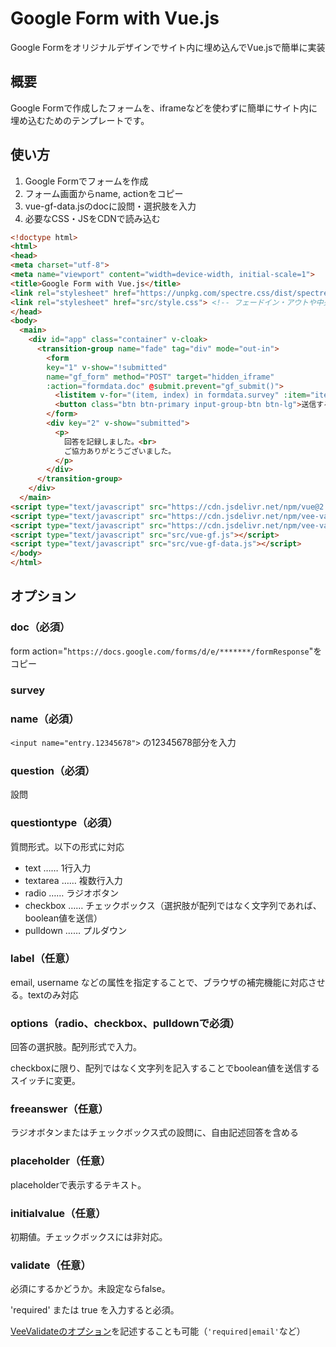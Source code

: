 # Google Form with Vue.js

Google Formをオリジナルデザインでサイト内に埋め込んでVue.jsで簡単に実装

## 概要

Google Formで作成したフォームを、iframeなどを使わずに簡単にサイト内に埋め込むためのテンプレートです。

## 使い方

1. Google Formでフォームを作成
1. フォーム画面からname, actionをコピー
1. vue-gf-data.jsのdocに設問・選択肢を入力
1. 必要なCSS・JSをCDNで読み込む

```html
<!doctype html>
<html>
<head>
<meta charset="utf-8">
<meta name="viewport" content="width=device-width, initial-scale=1">
<title>Google Form with Vue.js</title>
<link rel="stylesheet" href="https://unpkg.com/spectre.css/dist/spectre.min.css">
<link rel="stylesheet" href="src/style.css"> <!-- フェードイン・アウトや中央揃え、font-familyなど -->
</head>
<body>
  <main>
    <div id="app" class="container" v-cloak>
      <transition-group name="fade" tag="div" mode="out-in">
        <form
        key="1" v-show="!submitted"
        name="gf_form" method="POST" target="hidden_iframe"
        :action="formdata.doc" @submit.prevent="gf_submit()">
          <listitem v-for="(item, index) in formdata.survey" :item="item" :index="index"></listitem>
          <button class="btn btn-primary input-group-btn btn-lg">送信する</button>
        </form>
        <div key="2" v-show="submitted">
          <p>
            回答を記録しました。<br>
            ご協力ありがとうございました。
          </p>
        </div>
      </transition-group>
    </div>
  </main>
<script type="text/javascript" src="https://cdn.jsdelivr.net/npm/vue@2.6.7/dist/vue.min.js"></script>
<script type="text/javascript" src="https://cdn.jsdelivr.net/npm/vee-validate@2.2.0/dist/vee-validate.min.js"></script>
<script type="text/javascript" src="https://cdn.jsdelivr.net/npm/vee-validate@2.1.7/dist/locale/ja.js"></script>
<script type="text/javascript" src="src/vue-gf.js"></script>
<script type="text/javascript" src="src/vue-gf-data.js"></script>
</body>
</html>
```

## オプション

### doc（必須）

form action="`https://docs.google.com/forms/d/e/*******/formResponse`"をコピー

### survey

### name（必須）

`<input name="entry.12345678">` の12345678部分を入力

### question（必須）

設問

### questiontype（必須）

質問形式。以下の形式に対応

- text …… 1行入力
- textarea …… 複数行入力
- radio …… ラジオボタン
- checkbox …… チェックボックス（選択肢が配列ではなく文字列であれば、boolean値を送信）
- pulldown …… プルダウン

### label（任意）

email, username などの属性を指定することで、ブラウザの補完機能に対応させる。textのみ対応

### options（radio、checkbox、pulldownで必須）

回答の選択肢。配列形式で入力。

checkboxに限り、配列ではなく文字列を記入することでboolean値を送信するスイッチに変更。

### freeanswer（任意）

ラジオボタンまたはチェックボックス式の設問に、自由記述回答を含める

### placeholder（任意）

placeholderで表示するテキスト。

### initialvalue（任意）

初期値。チェックボックスには非対応。

### validate（任意）

必須にするかどうか。未設定ならfalse。

'required' または true を入力すると必須。

[VeeValidateのオプション](https://baianat.github.io/vee-validate/guide/rules.html)を記述することも可能（`'required|email'`など）